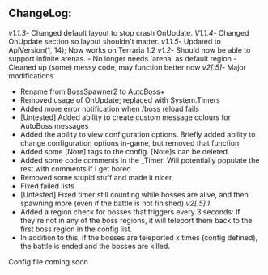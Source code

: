 ChangeLog:
--------------
*v1.1.3*- Changed default layout to stop crash OnUpdate.
*V1.1.4*- Changed OnUpdate section so layout shouldn't matter.
*v1.1.5*- Updated to ApiVersion(1, 14); Now works on Terraria 1.2
*v1.2*- Should now be able to support infinite arenas. 
    - No longer needs 'arena' as default region
    - Cleaned up (some) messy code, may function better now
*v2[.5]*- Major modifications
* Rename from BossSpawner2 to AutoBoss+
* Removed usage of OnUpdate; replaced with System.Timers
* Added more error notification when /boss reload fails
* [Untested] Added ability to create custom message colours for AutoBoss messages
* Added the ability to view configuration options. Briefly added ability to change configuration options in-game,
 but removed that function
* Added some [Note] tags to the config. [Note]s can be deleted.
* Added some code comments in the _Timer. Will potentially populate the rest with comments if I get bored
* Removed some stupid stuff and made it nicer
* Fixed failed lists
* [Untested] Fixed timer still counting while bosses are alive, and then spawning more (even if the battle is not finished)
*v2[.5].1*
* Added a region check for bosses that triggers every 3 seconds: If they're not in any of the boss regions, it will
 teleport them back to the first boss region in the config list.
* In addition to this, if the bosses are teleported x times (config defined), the battle is ended and the bosses are killed.


Config file coming soon
